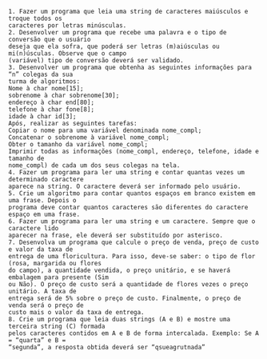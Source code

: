     1. Fazer um programa que leia uma string de caracteres maiúsculos e troque todos os
    caracteres por letras minúsculas.
    2. Desenvolver um programa que recebe uma palavra e o tipo de conversão que o usuário
    deseja que ela sofra, que poderá ser letras (m)aiúsculas ou mi(n)úsculas. Observe que o campo
    (variável) tipo de conversão deverá ser validado.
    3. Desenvolver um programa que obtenha as seguintes informações para “n” colegas da sua
    turma de algoritmos:
    Nome à char nome[15];
    sobrenome à char sobrenome[30];
    endereço à char end[80];
    telefone à char fone[8];
    idade à char id[3];
    Após, realizar as seguintes tarefas:
    Copiar o nome para uma variável denominada nome_compl;
    Concatenar o sobrenome à variável nome_compl;
    Obter o tamanho da variável nome_compl;
    Imprimir todas as informações (nome_compl, endereço, telefone, idade e tamanho de
    nome_compl) de cada um dos seus colegas na tela.
    4. Fazer um programa para ler uma string e contar quantas vezes um determinado caractere
    aparece na string. O caractere deverá ser informado pelo usuário.
    5. Crie um algoritmo para contar quantos espaços em branco existem em uma frase. Depois o
    programa deve contar quantos caracteres são diferentes do caractere espaço em uma frase.
    6. Fazer um programa para ler uma string e um caractere. Sempre que o caractere lido
    aparecer na frase, ele deverá ser substituído por asterisco.
    7. Desenvolva um programa que calcule o preço de venda, preço de custo e valor da taxa de
    entrega de uma floricultura. Para isso, deve-se saber: o tipo de flor (rosa, margarida ou flores
    do campo), a quantidade vendida, o preço unitário, e se haverá embalagem para presente (Sim
    ou Não). O preço de custo será a quantidade de flores vezes o preço unitário. A taxa de
    entrega será de 5% sobre o preço de custo. Finalmente, o preço de venda será o preço de
    custo mais o valor da taxa de entrega.
    8. Crie um programa que leia duas strings (A e B) e mostre uma terceira string (C) formada
    pelos caracteres contidos em A e B de forma intercalada. Exemplo: Se A = “quarta” e B =
    “segunda”, a resposta obtida deverá ser “qsueagrutnada”